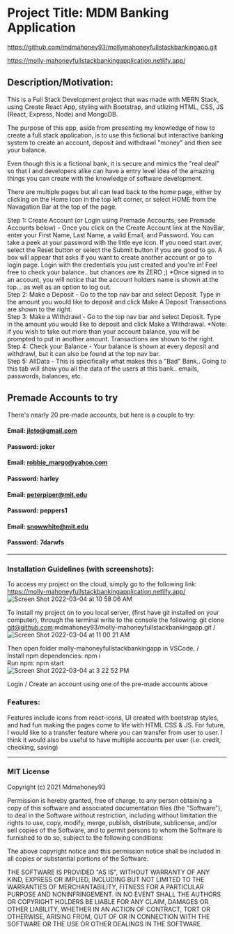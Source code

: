 # Project Title: MDM Banking Application

https://github.com/mdmahoney93/mollymahoneyfullstackbankingapp.git

https://molly-mahoneyfullstackbankingapplication.netlify.app/

## Description/Motivation:

This is a Full Stack Development project that was made with MERN Stack, using Create React App, styling with Bootstrap, and utlizing HTML, CSS, JS (React, Express, Node) and MongoDB.

The purpose of this app, aside from presenting my knowledge of how to create a full stack application, is to use this fictional but interactive banking system to create an account, deposit and withdrawl "money" and then see your balance.

Even though this is a fictional bank, it is secure and mimics the "real deal" so that I and developers alike can have a entry level idea of the amazing things you can create with the knowledge of software development.

There are multiple pages but all can lead back to the home page, either by clicking on the Home Icon in the top left corner, or select HOME from the Navagation Bar at the top of the page.

Step 1: Create Account (or Login using Premade Accounts; see Premade Accounts below) -
Once you click on the Create Account link at the NavBar, enter your First Name, Last Name, a valid Email, and Password. You can take a peek at your password with the little eye icon. If you need start over, select the Reset button or select the Submit button if you are good to go.
A box will appear that asks if you want to create another account or go to login page. Login with the credentials you just created and you're in! Feel free to check your balance.. but chances are its ZERO ;)
\*Once signed in to an account, you will notice that the account holders name is shown at the top... as well as an option to log out.  
Step 2: Make a Deposit -
Go to the top nav bar and select Deposit. Type in the amount you would like to deposit and click Make A Deposit
Transactions are shown to the right.  
Step 3: Make a Withdrawl -
Go to the top nav bar and select Deposit. Type in the amount you would like to deposit and click Make a Withdrawal. \*Note: if you wish to take out more than your account balance, you will be prompted to put in another amount. Transactions are shown to the right.  
Step 4: Check your Balance -
Your balance is shown at every deposit and withdrawl, but it can also be found at the top nav bar.  
Step 5: AllData -
This is specifically what makes this a "Bad" Bank.. Going to this tab will show you all the data of the users at this bank.. emails, passwords, balances, etc.

## Premade Accounts to try

There's nearly 20 pre-made accounts, but here is a couple to try:

#### Email: jleto@gmail.com

#### Password: joker

#### Email: robbie_margo@yahoo.com

#### Password: harley

#### Email: peterpiper@mit.edu

#### Password: peppers1

#### Email: snowwhite@mit.edu

#### Password: 7darwfs

---

### Installation Guidelines (with screenshots):

To access my project on the cloud, simply go to the following link: https://molly-mahoneyfullstackbankingapplication.netlify.app/  
![Screen Shot 2022-03-04 at 10 58 06 AM](https://user-images.githubusercontent.com/83600327/156806402-62012a2f-957b-4900-8829-6d5a192d85cf.png)

To install my project on to you local server, (first have git installed on your computer), through the terminal write to the console the following: git clone git@github.com:mdmahoney93/molly-mahoneyfullstackbankingapp.git / 
![Screen Shot 2022-03-04 at 11 00 21 AM](https://user-images.githubusercontent.com/83600327/156806757-defc2430-a798-443a-8b62-9acdf1d32812.png)

Then open folder molly-mahoneyfullstackbankingapp in VSCode. /  
Install npm dependencies: npm i   
Run npm: npm start  
![Screen Shot 2022-03-04 at 3 22 52 PM](https://user-images.githubusercontent.com/83600327/156843448-3bfc77e4-9b4d-4ce1-a1e7-113ea6a422de.png)

Login / Create an account using one of the pre-made accounts above

### Features:

Features include icons from react-icons, UI created with bootstrap styles, and had fun making the pages come to life with HTML CSS & JS.
For future, I would like to a transfer feature where you can transfer from user to user. I think it would also be useful to have multiple accounts per user (i.e. credit, checking, saving)

---

### MIT License

Copyright (c) 2021 Mdmahoney93

Permission is hereby granted, free of charge, to any person obtaining a copy
of this software and associated documentation files (the "Software"), to deal
in the Software without restriction, including without limitation the rights
to use, copy, modify, merge, publish, distribute, sublicense, and/or sell
copies of the Software, and to permit persons to whom the Software is
furnished to do so, subject to the following conditions:

The above copyright notice and this permission notice shall be included in all
copies or substantial portions of the Software.

THE SOFTWARE IS PROVIDED "AS IS", WITHOUT WARRANTY OF ANY KIND, EXPRESS OR
IMPLIED, INCLUDING BUT NOT LIMITED TO THE WARRANTIES OF MERCHANTABILITY,
FITNESS FOR A PARTICULAR PURPOSE AND NONINFRINGEMENT. IN NO EVENT SHALL THE
AUTHORS OR COPYRIGHT HOLDERS BE LIABLE FOR ANY CLAIM, DAMAGES OR OTHER
LIABILITY, WHETHER IN AN ACTION OF CONTRACT, TORT OR OTHERWISE, ARISING FROM,
OUT OF OR IN CONNECTION WITH THE SOFTWARE OR THE USE OR OTHER DEALINGS IN THE
SOFTWARE.
